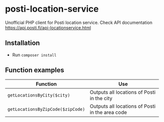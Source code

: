 # posti-location-service
Unofficial PHP client for Posti location service. Check API documentation https://api.posti.fi/api-locationservice.html

## Installation
 - Run <code>composer install</code>

## Function examples

Function | Use
-------- | ---
<code>getLocationsByCity($city)</code> | Outputs all locations of Posti in the city
`getLocationsByZipCode($zipCode)` | Outputs all locations of Posti in the area code
